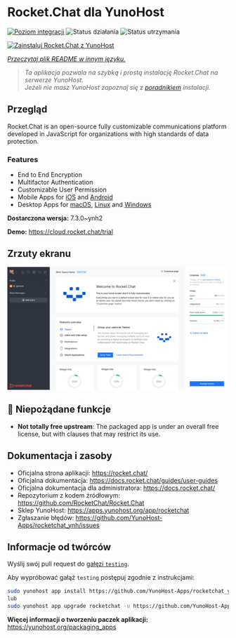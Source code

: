 <!--
To README zostało automatycznie wygenerowane przez <https://github.com/YunoHost/apps/tree/master/tools/readme_generator>
Nie powinno być ono edytowane ręcznie.
-->

# Rocket.Chat dla YunoHost

[![Poziom integracji](https://apps.yunohost.org/badge/integration/rocketchat)](https://ci-apps.yunohost.org/ci/apps/rocketchat/)
![Status działania](https://apps.yunohost.org/badge/state/rocketchat)
![Status utrzymania](https://apps.yunohost.org/badge/maintained/rocketchat)

[![Zainstaluj Rocket.Chat z YunoHost](https://install-app.yunohost.org/install-with-yunohost.svg)](https://install-app.yunohost.org/?app=rocketchat)

*[Przeczytaj plik README w innym języku.](./ALL_README.md)*

> *Ta aplikacja pozwala na szybką i prostą instalację Rocket.Chat na serwerze YunoHost.*  
> *Jeżeli nie masz YunoHost zapoznaj się z [poradnikiem](https://yunohost.org/install) instalacji.*

## Przegląd

Rocket.Chat is an open-source fully customizable communications platform developed in JavaScript for organizations with high standards of data protection.

### Features

- End to End Encryption
- Multifactor Authentication
- Customizable User Permission
- Mobile Apps for [iOS](https://apps.apple.com/app/rocket-chat/id1148741252) and [Android](https://play.google.com/store/apps/details?id=chat.rocket.android)
- Desktop Apps for [macOS](https://apps.apple.com/br/app/rocket-chat/id1086818840), [Linux](https://snapcraft.io/rocketchat-desktop) and [Windows](https://releases.rocket.chat/desktop/latest/download)

**Dostarczona wersja:** 7.3.0~ynh2

**Demo:** <https://cloud.rocket.chat/trial>

## Zrzuty ekranu

![Zrzut ekranu z Rocket.Chat](./doc/screenshots/screenshot.jpg)

## :red_circle: Niepożądane funkcje

- **Not totally free upstream**: The packaged app is under an overall free license, but with clauses that may restrict its use.

## Dokumentacja i zasoby

- Oficjalna strona aplikacji: <https://rocket.chat/>
- Oficjalna dokumentacja: <https://docs.rocket.chat/guides/user-guides>
- Oficjalna dokumentacja dla administratora: <https://docs.rocket.chat/>
- Repozytorium z kodem źródłowym: <https://github.com/RocketChat/Rocket.Chat>
- Sklep YunoHost: <https://apps.yunohost.org/app/rocketchat>
- Zgłaszanie błędów: <https://github.com/YunoHost-Apps/rocketchat_ynh/issues>

## Informacje od twórców

Wyślij swój pull request do [gałęzi `testing`](https://github.com/YunoHost-Apps/rocketchat_ynh/tree/testing).

Aby wypróbować gałąź `testing` postępuj zgodnie z instrukcjami:

```bash
sudo yunohost app install https://github.com/YunoHost-Apps/rocketchat_ynh/tree/testing --debug
lub
sudo yunohost app upgrade rocketchat -u https://github.com/YunoHost-Apps/rocketchat_ynh/tree/testing --debug
```

**Więcej informacji o tworzeniu paczek aplikacji:** <https://yunohost.org/packaging_apps>

